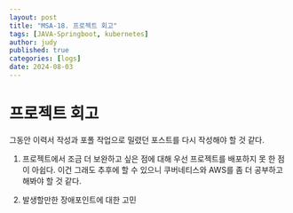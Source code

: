 ```yaml
---
layout: post
title: "MSA-18. 프로젝트 회고"
tags: [JAVA-Springboot, kubernetes]
author: judy
published: true
categories: [logs]
date: 2024-08-03
---
```

# 프로젝트 회고
그동안 이력서 작성과 포폴 작업으로 밀렸던 포스트를 다시 작성해야 할 것 같다.

1. 프로젝트에서 조금 더 보완하고 싶은 점에 대해
우선 프로젝트를 배포하지 못 한 점이 아쉽다. 이건 그래도 추후에 할 수 있으니 쿠버네티스와 AWS를 좀 더 공부하고 해봐야 할 것 같다.

2. 발생할만한 장애포인트에 대한 고민
